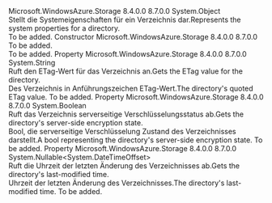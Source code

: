 <Type Name="FileDirectoryProperties" FullName="Microsoft.WindowsAzure.Storage.File.FileDirectoryProperties">
  <TypeSignature Language="C#" Value="public sealed class FileDirectoryProperties" />
  <TypeSignature Language="ILAsm" Value=".class public auto ansi sealed beforefieldinit FileDirectoryProperties extends System.Object" />
  <TypeSignature Language="DocId" Value="T:Microsoft.WindowsAzure.Storage.File.FileDirectoryProperties" />
  <TypeSignature Language="VB.NET" Value="Public NotInheritable Class FileDirectoryProperties" />
  <TypeSignature Language="F#" Value="type FileDirectoryProperties = class" />
  <AssemblyInfo>
    <AssemblyName>Microsoft.WindowsAzure.Storage</AssemblyName>
    <AssemblyVersion>8.4.0.0</AssemblyVersion>
    <AssemblyVersion>8.7.0.0</AssemblyVersion>
  </AssemblyInfo>
  <Base>
    <BaseTypeName>System.Object</BaseTypeName>
  </Base>
  <Interfaces />
  <Docs>
    <summary>
            <span data-ttu-id="f63b9-101">Stellt die Systemeigenschaften für ein Verzeichnis dar.</span><span class="sxs-lookup"><span data-stu-id="f63b9-101">Represents the system properties for a directory.</span></span>
            </summary>
    <remarks>To be added.</remarks>
  </Docs>
  <Members>
    <Member MemberName=".ctor">
      <MemberSignature Language="C#" Value="public FileDirectoryProperties ();" />
      <MemberSignature Language="ILAsm" Value=".method public hidebysig specialname rtspecialname instance void .ctor() cil managed" />
      <MemberSignature Language="DocId" Value="M:Microsoft.WindowsAzure.Storage.File.FileDirectoryProperties.#ctor" />
      <MemberSignature Language="VB.NET" Value="Public Sub New ()" />
      <MemberType>Constructor</MemberType>
      <AssemblyInfo>
        <AssemblyName>Microsoft.WindowsAzure.Storage</AssemblyName>
        <AssemblyVersion>8.4.0.0</AssemblyVersion>
        <AssemblyVersion>8.7.0.0</AssemblyVersion>
      </AssemblyInfo>
      <Parameters />
      <Docs>
        <summary>To be added.</summary>
        <remarks>To be added.</remarks>
      </Docs>
    </Member>
    <Member MemberName="ETag">
      <MemberSignature Language="C#" Value="public string ETag { get; }" />
      <MemberSignature Language="ILAsm" Value=".property instance string ETag" />
      <MemberSignature Language="DocId" Value="P:Microsoft.WindowsAzure.Storage.File.FileDirectoryProperties.ETag" />
      <MemberSignature Language="VB.NET" Value="Public ReadOnly Property ETag As String" />
      <MemberSignature Language="F#" Value="member this.ETag : string" Usage="Microsoft.WindowsAzure.Storage.File.FileDirectoryProperties.ETag" />
      <MemberType>Property</MemberType>
      <AssemblyInfo>
        <AssemblyName>Microsoft.WindowsAzure.Storage</AssemblyName>
        <AssemblyVersion>8.4.0.0</AssemblyVersion>
        <AssemblyVersion>8.7.0.0</AssemblyVersion>
      </AssemblyInfo>
      <ReturnValue>
        <ReturnType>System.String</ReturnType>
      </ReturnValue>
      <Docs>
        <summary>
            <span data-ttu-id="f63b9-102">Ruft den ETag-Wert für das Verzeichnis an.</span><span class="sxs-lookup"><span data-stu-id="f63b9-102">Gets the ETag value for the directory.</span></span>
            </summary>
        <value><span data-ttu-id="f63b9-103">Des Verzeichnis in Anführungszeichen ETag-Wert.</span><span class="sxs-lookup"><span data-stu-id="f63b9-103">The directory's quoted ETag value.</span></span></value>
        <remarks>To be added.</remarks>
      </Docs>
    </Member>
    <Member MemberName="IsServerEncrypted">
      <MemberSignature Language="C#" Value="public bool IsServerEncrypted { get; }" />
      <MemberSignature Language="ILAsm" Value=".property instance bool IsServerEncrypted" />
      <MemberSignature Language="DocId" Value="P:Microsoft.WindowsAzure.Storage.File.FileDirectoryProperties.IsServerEncrypted" />
      <MemberSignature Language="VB.NET" Value="Public ReadOnly Property IsServerEncrypted As Boolean" />
      <MemberSignature Language="F#" Value="member this.IsServerEncrypted : bool" Usage="Microsoft.WindowsAzure.Storage.File.FileDirectoryProperties.IsServerEncrypted" />
      <MemberType>Property</MemberType>
      <AssemblyInfo>
        <AssemblyName>Microsoft.WindowsAzure.Storage</AssemblyName>
        <AssemblyVersion>8.4.0.0</AssemblyVersion>
        <AssemblyVersion>8.7.0.0</AssemblyVersion>
      </AssemblyInfo>
      <ReturnValue>
        <ReturnType>System.Boolean</ReturnType>
      </ReturnValue>
      <Docs>
        <summary>
            <span data-ttu-id="f63b9-104">Ruft das Verzeichnis serverseitige Verschlüsselungsstatus ab.</span><span class="sxs-lookup"><span data-stu-id="f63b9-104">Gets the directory's server-side encryption state.</span></span>
            </summary>
        <value><span data-ttu-id="f63b9-105">Bool, die serverseitige Verschlüsselung Zustand des Verzeichnisses darstellt.</span><span class="sxs-lookup"><span data-stu-id="f63b9-105">A bool representing the directory's server-side encryption state.</span></span></value>
        <remarks>To be added.</remarks>
      </Docs>
    </Member>
    <Member MemberName="LastModified">
      <MemberSignature Language="C#" Value="public Nullable&lt;DateTimeOffset&gt; LastModified { get; }" />
      <MemberSignature Language="ILAsm" Value=".property instance valuetype System.Nullable`1&lt;valuetype System.DateTimeOffset&gt; LastModified" />
      <MemberSignature Language="DocId" Value="P:Microsoft.WindowsAzure.Storage.File.FileDirectoryProperties.LastModified" />
      <MemberSignature Language="VB.NET" Value="Public ReadOnly Property LastModified As Nullable(Of DateTimeOffset)" />
      <MemberSignature Language="F#" Value="member this.LastModified : Nullable&lt;DateTimeOffset&gt;" Usage="Microsoft.WindowsAzure.Storage.File.FileDirectoryProperties.LastModified" />
      <MemberType>Property</MemberType>
      <AssemblyInfo>
        <AssemblyName>Microsoft.WindowsAzure.Storage</AssemblyName>
        <AssemblyVersion>8.4.0.0</AssemblyVersion>
        <AssemblyVersion>8.7.0.0</AssemblyVersion>
      </AssemblyInfo>
      <ReturnValue>
        <ReturnType>System.Nullable&lt;System.DateTimeOffset&gt;</ReturnType>
      </ReturnValue>
      <Docs>
        <summary>
            <span data-ttu-id="f63b9-106">Ruft die Uhrzeit der letzten Änderung des Verzeichnisses ab.</span><span class="sxs-lookup"><span data-stu-id="f63b9-106">Gets the directory's last-modified time.</span></span>
            </summary>
        <value><span data-ttu-id="f63b9-107">Uhrzeit der letzten Änderung des Verzeichnisses.</span><span class="sxs-lookup"><span data-stu-id="f63b9-107">The directory's last-modified time.</span></span></value>
        <remarks>To be added.</remarks>
      </Docs>
    </Member>
  </Members>
</Type>